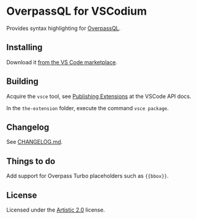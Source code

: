 # OverpassQL for VSCodium

[osm_wiki_overpassql]: https://wiki.openstreetmap.org/wiki/Overpass_API/Overpass_QL

Provides syntax highlighting for [OverpassQL][osm_wiki_overpassql].

## Installing

Download it [from the VS Code marketplace](https://marketplace.visualstudio.com/items?itemName=tqdv.overpassql-syntax).

## Building

Acquire the `vsce` tool, see [Publishing Extensions](https://code.visualstudio.com/api/working-with-extensions/publishing-extension) at the VSCode API docs.

In the `the-extension` folder, execute the command `vsce package`.

## Changelog

See [CHANGELOG.md](the-extension/CHANGELOG.md).

## Things to do

Add support for Overpass Turbo placeholders such as `{{bbox}}`.

## License

Licensed under the [Artistic 2.0](the-extension/LICENSE) license.
